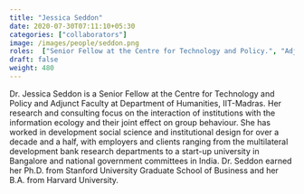 ```yaml
---
title: "Jessica Seddon"
date: 2020-07-30T07:11:10+05:30
categories: ["collaborators"]
image: /images/people/seddon.png
roles:  ["Senior Fellow at the Centre for Technology and Policy.", "Adjunct Faculty at Department of Humanities"]
draft: false
weight: 480
---
```


Dr. Jessica Seddon is a Senior Fellow at the Centre for Technology and Policy and Adjunct Faculty at Department of Humanities, IIT-Madras. Her research and consulting focus on the interaction of institutions with the information ecology and their joint effect on group behaviour. She has worked in development social science and institutional design for over a decade and a half, with employers and clients ranging from the multilateral development bank research departments to a start-up university in Bangalore and national government committees in India. Dr. Seddon earned her Ph.D. from Stanford University Graduate School of Business and her B.A. from Harvard University.

